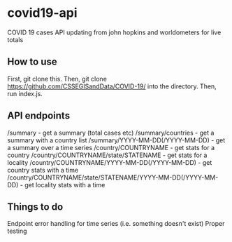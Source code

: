 # covid19-api
COVID 19 cases API updating from john hopkins and worldometers for live totals

## How to use

First, git clone this. Then, git clone https://github.com/CSSEGISandData/COVID-19/ into the directory. Then, run index.js.

## API endpoints

/summary - get a summary (total cases etc)
/summary/countries - get a summary with a country list
/summary/YYYY-MM-DD(/YYYY-MM-DD) - get a summary over a time series
/country/COUNTRYNAME - get stats for a country
/country/COUNTRYNAME/state/STATENAME - get stats for a locality
/country/COUNTRYNAME/YYYY-MM-DD(/YYYY-MM-DD) - get country stats with a time
/country/COUNTRYNAME/state/STATENAME/YYYY-MM-DD(/YYYY-MM-DD) - get locality stats with a time

## Things to do
Endpoint error handling for time series (i.e. something doesn't exist)
Proper testing
